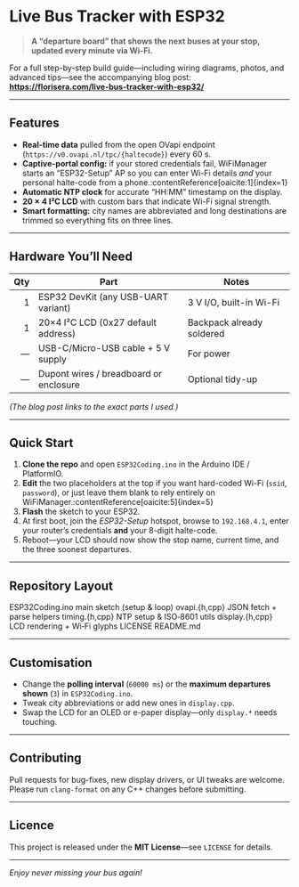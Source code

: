 # Live Bus Tracker with ESP32

> **A  “departure board” that shows the next buses at your stop, updated every minute via Wi-Fi.**

For a full step-by-step build guide—including wiring diagrams, photos, and advanced tips—see the accompanying blog post: 
**<https://florisera.com/live-bus-tracker-with-esp32/>**

---

## Features

- **Real-time data** pulled from the open OVapi endpoint (`https://v0.ovapi.nl/tpc/{haltecode}`) every 60 s.
- **Captive-portal config:** if your stored credentials fail, WiFiManager starts an “ESP32-Setup” AP so you can enter Wi-Fi details *and* your personal halte-code from a phone.:contentReference[oaicite:1]{index=1}  
- **Automatic NTP clock** for accurate “HH:MM” timestamp on the display.
- **20 × 4 I²C LCD** with custom bars that indicate Wi-Fi signal strength.
- **Smart formatting:** city names are abbreviated and long destinations are trimmed so everything fits on three lines.

---

## Hardware You’ll Need

| Qty | Part                                   | Notes |
|---:|----------------------------------------|-------|
| 1  | ESP32 DevKit (any USB-UART variant)    | 3 V I/O, built-in Wi-Fi |
| 1  | 20×4 I²C LCD (0x27 default address)    | Backpack already soldered |
| —  | USB-C/Micro-USB cable + 5 V supply     | For power |
| —  | Dupont wires / breadboard or enclosure | Optional tidy-up |

*(The blog post links to the exact parts I used.)*

---

## Quick Start

1. **Clone the repo** and open `ESP32Coding.ino` in the Arduino IDE / PlatformIO.  
2. **Edit** the two placeholders at the top if you want hard-coded Wi-Fi (`ssid`, `password`), or just leave them blank to rely entirely on WiFiManager.:contentReference[oaicite:5]{index=5}  
3. **Flash** the sketch to your ESP32.  
4. At first boot, join the *ESP32-Setup* hotspot, browse to `192.168.4.1`, enter your router’s credentials **and** your 8-digit halte-code.  
5. Reboot—your LCD should now show the stop name, current time, and the three soonest departures.

---

## Repository Layout
ESP32Coding.ino        main sketch (setup & loop)
ovapi.{h,cpp}          JSON fetch + parse helpers
timing.{h,cpp}         NTP setup & ISO‑8601 utils
display.{h,cpp}        LCD rendering + Wi‑Fi glyphs
LICENSE
README.md

---

## Customisation

- Change the **polling interval** (`60000 ms`) or the **maximum departures shown** (`3`) in `ESP32Coding.ino`.  
- Tweak city abbreviations or add new ones in `display.cpp`.  
- Swap the LCD for an OLED or e-paper display—only `display.*` needs touching.

---

## Contributing

Pull requests for bug-fixes, new display drivers, or UI tweaks are welcome. Please run `clang-format` on any C++ changes before submitting.

---

## Licence

This project is released under the **MIT License**—see `LICENSE` for details.

---

*Enjoy never missing your bus again!*

